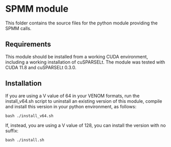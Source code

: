 # SPMM module

This folder contains the source files for the python module providing the SPMM calls.

## Requirements

This module should be installed from a working CUDA environment, including a working installation of cuSPARSELt. The module was tested with CUDA 11.8 and cuSPARSELt 0.3.0.


## Installation

If you are using a V value of 64 in your VENOM formats, run the install_v64.sh script to uninstall an existing version of this module, compile and install this version in your python environment, as follows:

```
bash ./install_v64.sh
```

If, instead, you are using a V value of 128, you can install the version with no suffix:

```
bash ./install.sh
```

